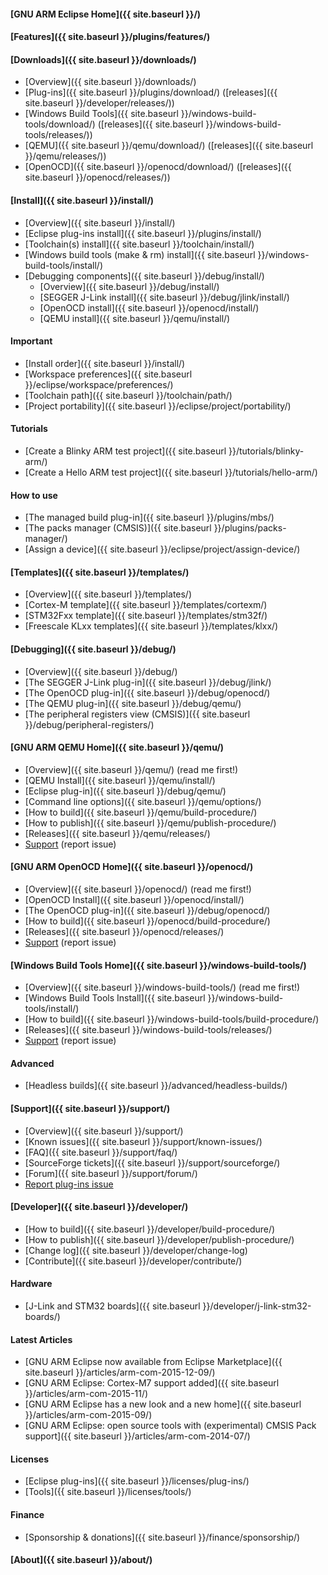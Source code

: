 
#### [GNU ARM Eclipse Home]({{ site.baseurl }}/)

#### [Features]({{ site.baseurl }}/plugins/features/)

#### [Downloads]({{ site.baseurl }}/downloads/)

* [Overview]({{ site.baseurl }}/downloads/)
* [Plug-ins]({{ site.baseurl }}/plugins/download/) ([releases]({{ site.baseurl }}/developer/releases/))
* [Windows Build Tools]({{ site.baseurl }}/windows-build-tools/download/) ([releases]({{ site.baseurl }}/windows-build-tools/releases/))
* [QEMU]({{ site.baseurl }}/qemu/download/) ([releases]({{ site.baseurl }}/qemu/releases/))
* [OpenOCD]({{ site.baseurl }}/openocd/download/) ([releases]({{ site.baseurl }}/openocd/releases/))

#### [Install]({{ site.baseurl }}/install/)

* [Overview]({{ site.baseurl }}/install/)
* [Eclipse plug-ins install]({{ site.baseurl }}/plugins/install/)
* [Toolchain(s) install]({{ site.baseurl }}/toolchain/install/)
* [Windows build tools (make & rm) install]({{ site.baseurl }}/windows-build-tools/install/)
* [Debugging components]({{ site.baseurl }}/debug/install/)
  * [Overview]({{ site.baseurl }}/debug/install/)
  * [SEGGER J-Link install]({{ site.baseurl }}/debug/jlink/install/)
  * [OpenOCD install]({{ site.baseurl }}/openocd/install/)
  * [QEMU install]({{ site.baseurl }}/qemu/install/)

#### Important

* [Install order]({{ site.baseurl }}/install/)
* [Workspace preferences]({{ site.baseurl }}/eclipse/workspace/preferences/)
* [Toolchain path]({{ site.baseurl }}/toolchain/path/)
* [Project portability]({{ site.baseurl }}/eclipse/project/portability/)

#### Tutorials

* [Create a Blinky ARM test project]({{ site.baseurl }}/tutorials/blinky-arm/)
* [Create a Hello ARM test project]({{ site.baseurl }}/tutorials/hello-arm/)

#### How to use

* [The managed build plug-in]({{ site.baseurl }}/plugins/mbs/)
* [The packs manager (CMSIS)]({{ site.baseurl }}/plugins/packs-manager/)
* [Assign a device]({{ site.baseurl }}/eclipse/project/assign-device/)

#### [Templates]({{ site.baseurl }}/templates/)

* [Overview]({{ site.baseurl }}/templates/)
* [Cortex-M template]({{ site.baseurl }}/templates/cortexm/)
* [STM32Fxx template]({{ site.baseurl }}/templates/stm32f/)
* [Freescale KLxx templates]({{ site.baseurl }}/templates/klxx/)

#### [Debugging]({{ site.baseurl }}/debug/)

* [Overview]({{ site.baseurl }}/debug/)
* [The SEGGER J-Link plug-in]({{ site.baseurl }}/debug/jlink/)
* [The OpenOCD plug-in]({{ site.baseurl }}/debug/openocd/)
* [The QEMU plug-in]({{ site.baseurl }}/debug/qemu/)
* [The peripheral registers view (CMSIS)]({{ site.baseurl }}/debug/peripheral-registers/)

#### [GNU ARM QEMU Home]({{ site.baseurl }}/qemu/)

* [Overview]({{ site.baseurl }}/qemu/) (read me first!)
* [QEMU Install]({{ site.baseurl }}/qemu/install/)
* [Eclipse plug-in]({{ site.baseurl }}/debug/qemu/)
* [Command line options]({{ site.baseurl }}/qemu/options/)
* [How to build]({{ site.baseurl }}/qemu/build-procedure/)
* [How to publish]({{ site.baseurl }}/qemu/publish-procedure/)
* [Releases]({{ site.baseurl }}/qemu/releases/)
* [Support](https://github.com/gnuarmeclipse/qemu/issues/1/) (report issue)

#### [GNU ARM OpenOCD Home]({{ site.baseurl }}/openocd/)

* [Overview]({{ site.baseurl }}/openocd/) (read me first!)
* [OpenOCD Install]({{ site.baseurl }}/openocd/install/)
* [The OpenOCD plug-in]({{ site.baseurl }}/debug/openocd/)
* [How to build]({{ site.baseurl }}/openocd/build-procedure/)
* [Releases]({{ site.baseurl }}/openocd/releases/)
* [Support](https://github.com/gnuarmeclipse/openocd/issues/1/)  (report issue)

#### [Windows Build Tools Home]({{ site.baseurl }}/windows-build-tools/)

* [Overview]({{ site.baseurl }}/windows-build-tools/) (read me first!)
* [Windows Build Tools Install]({{ site.baseurl }}/windows-build-tools/install/)
* [How to build]({{ site.baseurl }}/windows-build-tools/build-procedure/)
* [Releases]({{ site.baseurl }}/windows-build-tools/releases/)
* [Support](https://github.com/gnuarmeclipse/windows-build-tools/issues/1/) (report issue)

#### Advanced

* [Headless builds]({{ site.baseurl }}/advanced/headless-builds/)

#### [Support]({{ site.baseurl }}/support/)

* [Overview]({{ site.baseurl }}/support/)
* [Known issues]({{ site.baseurl }}/support/known-issues/)
* [FAQ]({{ site.baseurl }}/support/faq/)
* [SourceForge tickets]({{ site.baseurl }}/support/sourceforge/)
* [Forum]({{ site.baseurl }}/support/forum/)
* [Report plug-ins issue](https://github.com/gnuarmeclipse/plug-ins/issues/1/)


#### [Developer]({{ site.baseurl }}/developer/)

* [How to build]({{ site.baseurl }}/developer/build-procedure/)
* [How to publish]({{ site.baseurl }}/developer/publish-procedure/)
* [Change log]({{ site.baseurl }}/developer/change-log)
* [Contribute]({{ site.baseurl }}/developer/contribute/)

#### Hardware

* [J-Link and STM32 boards]({{ site.baseurl }}/developer/j-link-stm32-boards/)

#### Latest Articles

* [GNU ARM Eclipse now available from Eclipse Marketplace]({{ site.baseurl }}/articles/arm-com-2015-12-09/)
* [GNU ARM Eclipse: Cortex-M7 support added]({{ site.baseurl }}/articles/arm-com-2015-11/)
* [GNU ARM Eclipse has a new look and a new home]({{ site.baseurl }}/articles/arm-com-2015-09/)
* [GNU ARM Eclipse: open source tools with (experimental) CMSIS Pack support]({{ site.baseurl }}/articles/arm-com-2014-07/)

#### Licenses

* [Eclipse plug-ins]({{ site.baseurl }}/licenses/plug-ins/)
* [Tools]({{ site.baseurl }}/licenses/tools/)

#### Finance

* [Sponsorship & donations]({{ site.baseurl }}/finance/sponsorship/)

#### [About]({{ site.baseurl }}/about/)
